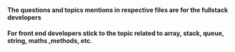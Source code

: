 #### The questions and topics mentions in respective files are for the fullstack developers

#### For front end developers stick to the topic related to array, stack, queue, string, maths ,methods, etc.
